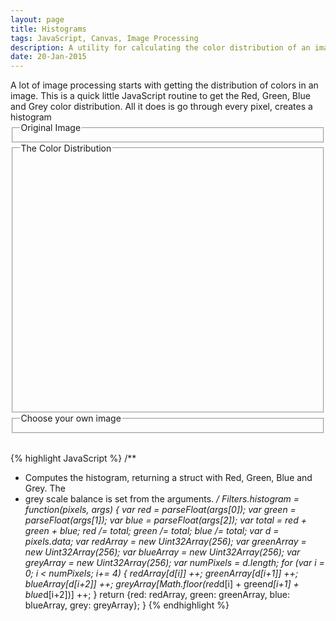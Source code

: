 ```yaml
---
layout: page
title: Histograms
tags: JavaScript, Canvas, Image Processing
description: A utility for calculating the color distribution of an image in JavaScript
date: 20-Jan-2015
---
```

<div id="app" ng-app="imageApp" ng-controller="imageAppCtl">
  A lot of image processing starts with getting the distribution of colors in an image.  This is a quick little JavaScript routine to get the 
  Red, Green, Blue and Grey color distribution.  All it does is go through every pixel, creates a histogram
  <fieldset><legend>Original Image</legend>
    <img id="originalImg" 
      sb-load 
      ng-src="{(img_url)}" 
      ng-init="img_url = '{{ page.base_url }}/img/Ferocious_Tammy.png'">
  </fieldset>
  
  <fieldset><legend>The Color Distribution</legend>
    <div id="histogram" style="width:100%; height:400px;"></div>
  </fieldset>
  <fieldset><legend>Choose your own image</legend>
    <div file-select="file"></div>
  </fieldset>
  <br />
  
  {% highlight JavaScript %}
  /**
   * Computes the histogram, returning a struct with Red, Green, Blue and Grey.  The
   * grey scale balance is set from the arguments.
   */
  Filters.histogram = function(pixels, args) {
    var red = parseFloat(args[0]);
    var green = parseFloat(args[1]);
    var blue = parseFloat(args[2]);
    var total = red + green + blue;
    red /= total;
    green /= total;
    blue /= total;
    var d = pixels.data;
    var redArray = new Uint32Array(256);
    var greenArray = new Uint32Array(256);
    var blueArray = new Uint32Array(256);
    var greyArray = new Uint32Array(256);
    var numPixels = d.length;
    for (var i = 0; i < numPixels; i+= 4) {
      redArray[d[i]] ++;
      greenArray[d[i+1]] ++;
      blueArray[d[i+2]] ++;
      greyArray[Math.floor(red*d[i] + green*d[i+1] + blue*d[i+2])] ++;
    }
    return {red: redArray, green: greenArray, blue: blueArray, grey: greyArray};
  }
  {% endhighlight %}
</div>
<script src="{{ page.base_url }}/app/imageApp.js" ></script>
<script>
  imageApp.constant('defaultParameters', {
    parameters: {
      red: 0.2126,
      green: 0.7152,
      blue: 0.0722
    }, 
    watchGroup: ['parameters.red','parameters.green','parameters.blue']
  });

  imageApp.service('imageService', function() { 
    this.process =  function(imgData, parameters) {
      if (imgData === '') {
        return;
      }
      var pixelDistribution = Filters.filterImage(Filters.histogram, imgData, [parameters.red, parameters.green, parameters.blue]);
      plot(pixelDistribution.red, pixelDistribution.green, pixelDistribution.blue, pixelDistribution.grey);
    }
  });
  
  function plot(red, green, blue, grey) {
    var redPlot = [];
    var greenPlot = [];
    var bluePlot = [];
    var greyPlot = [];
    for (var i = 0; i < 256; i += 1) {
      redPlot.push([i, red[i]]);
      greenPlot.push([i, green[i]]);
      bluePlot.push([i, blue[i]]);
      greyPlot.push([i, grey[i]]);
    }
    
    $.plot("#histogram", [
      { label: 'Red', data: redPlot, color: 'red'},
      { label: 'Green', data: greenPlot, color: 'green'},
      { label: 'Blue', data:bluePlot, color: 'blue'},
      { label: 'Grey', data:greyPlot, color: 'silver'}],
      { series: { lines: {show:true}},
      yaxis: {
        axisLabel: "Number of Pixels",
        axisLabelUseCanvas: true,
        axisLabelFontSizePixels: 12,
        axisLabelFontFamily: 'Verdana, Arial, Helvetica, Tahoma, sans-serif',
        axisLabelPadding: 5
      },
      grid: {
        labelMargin: 10
      }
    });
    var xaxisLabel = $("<div class='axisLabel xaxisLabel'></div>")
      .text("Color Value")
      .appendTo($('#histogram'));

    var yaxisLabel = $("<div class='axisLabel yaxisLabel'></div>")
      .text("Number of Pixels")
      .appendTo($('#histogram'));
  }
</script>